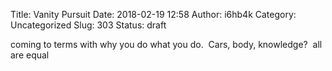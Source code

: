 Title: Vanity Pursuit
Date: 2018-02-19 12:58
Author: i6hb4k
Category: Uncategorized
Slug: 303
Status: draft

coming to terms with why you do what you do.  Cars, body, knowledge?  all are equal
